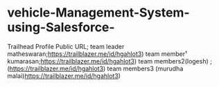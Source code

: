 # vehicle-Management-System-using-Salesforce-
Trailhead Profile Public URL;
team leader matheswaran;https://trailblazer.me/id/hgahlot3)
team member¹ kumarasan;https://trailblazer.me/id/hgahlot3)
team members2(logesh) ;(https://trailblazer.me/id/hgahlot3)
team members3 (murudha malai)https://trailblazer.me/id/hgahlot3)
